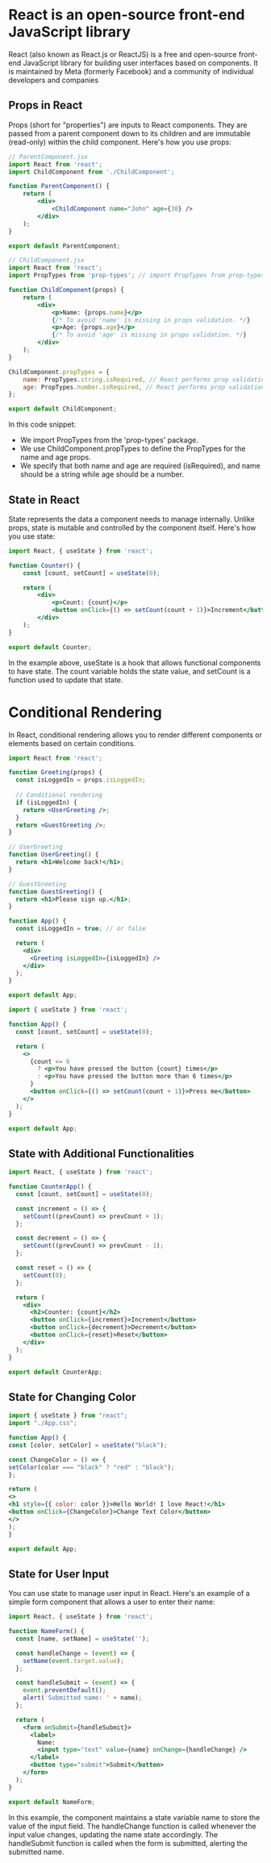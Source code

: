 # React is an open-source front-end JavaScript library

React (also known as React.js or ReactJS) is a free and open-source front-end JavaScript library for building user interfaces based on components. It is maintained by Meta (formerly Facebook) and a community of individual developers and companies

## Props in React

Props (short for "properties") are inputs to React components. They are passed from a parent component down to its children and are immutable (read-only) within the child component. Here's how you use props:

```jsx
// ParentComponent.jsx
import React from 'react';
import ChildComponent from './ChildComponent';

function ParentComponent() {
    return (
        <div>
            <ChildComponent name="John" age={30} />
        </div>
    );
}

export default ParentComponent;
```

```jsx
// ChildComponent.jsx
import React from 'react';
import PropTypes from 'prop-types'; // import PropTypes from prop-types 

function ChildComponent(props) {
    return (
        <div>
            <p>Name: {props.name}</p> 
            {/* To avoid 'name' is missing in props validation. */}
            <p>Age: {props.age}</p> 
            {/* To avoid 'age' is missing in props validation. */} 
        </div>
    );
}

ChildComponent.propTypes = {
    name: PropTypes.string.isRequired, // React performs prop validation, issuing warnings in development for missing or incorrect types.
    age: PropTypes.number.isRequired, // React performs prop validation, issuing warnings in development for missing or incorrect types.
};

export default ChildComponent;
```

In this code snippet:

- We import PropTypes from the 'prop-types' package.
- We use ChildComponent.propTypes to define the PropTypes for the name and age props.
- We specify that both name and age are required (isRequired), and name should be a string while age should be a number.

## State in React

State represents the data a component needs to manage internally. Unlike props, state is mutable and controlled by the component itself. Here's how you use state:

```jsx
import React, { useState } from 'react';

function Counter() {
    const [count, setCount] = useState(0);

    return (
        <div>
            <p>Count: {count}</p>
            <button onClick={() => setCount(count + 1)}>Increment</button>
        </div>
    );
}

export default Counter;
```

In the example above, useState is a hook that allows functional components to have state. The count variable holds the state value, and setCount is a function used to update that state.

# Conditional Rendering

In React, conditional rendering allows you to render different components or elements based on certain conditions.

```jsx
import React from 'react';

function Greeting(props) {
  const isLoggedIn = props.isLoggedIn;
  
  // Conditional rendering
  if (isLoggedIn) {
    return <UserGreeting />;
  }
  return <GuestGreeting />;
}

// UserGreeting
function UserGreeting() {
  return <h1>Welcome back!</h1>;
}

// GuestGreeting
function GuestGreeting() {
  return <h1>Please sign up.</h1>;
}

function App() {
  const isLoggedIn = true; // or false

  return (
    <div>
      <Greeting isLoggedIn={isLoggedIn} />
    </div>
  );
}

export default App;
```

```jsx
import { useState } from 'react';

function App() {
  const [count, setCount] = useState(0);

  return (
    <>
      {count <= 6 
        ? <p>You have pressed the button {count} times</p> 
        : <p>You have pressed the button more than 6 times</p>
      }
      <button onClick={() => setCount(count + 1)}>Press me</button>
    </>
  );
}

export default App;
```

## State with Additional Functionalities

```jsx
import React, { useState } from 'react';

function CounterApp() {
  const [count, setCount] = useState(0);

  const increment = () => {
    setCount((prevCount) => prevCount + 1);
  };

  const decrement = () => {
    setCount((prevCount) => prevCount - 1);
  };

  const reset = () => {
    setCount(0);
  };

  return (
    <div>
      <h2>Counter: {count}</h2>
      <button onClick={increment}>Increment</button>
      <button onClick={decrement}>Decrement</button>
      <button onClick={reset}>Reset</button>
    </div>
  );
}

export default CounterApp;
```

## State for Changing Color

```jsx
import { useState } from "react";
import "./App.css";

function App() {
const [color, setColor] = useState("black");

const ChangeColor = () => {
setColor(color === "black" ? "red" : "black");
};

return (
<>
<h1 style={{ color: color }}>Hello World! I love React!</h1>
<button onClick={ChangeColor}>Change Text Color</button>
</>
);
}

export default App;
```

## State for User Input

You can use state to manage user input in React. Here's an example of a simple form component that allows a user to enter their name:

```jsx
import React, { useState } from 'react';

function NameForm() {
  const [name, setName] = useState('');

  const handleChange = (event) => {
    setName(event.target.value);
  };

  const handleSubmit = (event) => {
    event.preventDefault();
    alert('Submitted name: ' + name);
  };

  return (
    <form onSubmit={handleSubmit}>
      <label>
        Name:
        <input type="text" value={name} onChange={handleChange} />
      </label>
      <button type="submit">Submit</button>
    </form>
  );
}

export default NameForm;
```

In this example, the component maintains a state variable name to store the value of the input field. The handleChange function is called whenever the input value changes, updating the name state accordingly. The handleSubmit function is called when the form is submitted, alerting the submitted name.

